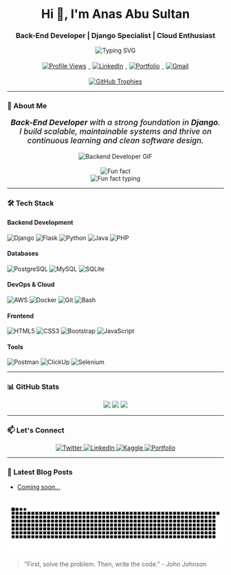 <h1 align="center">Hi 👋, I'm Anas Abu Sultan</h1>
<h3 align="center">Back-End Developer | Django Specialist | Cloud Enthusiast</h3>

<!-- Animated typing divider -->
<p align="center">
  <img 
  src="https://readme-typing-svg.demolab.com?font=Fira+Code&pause=1000&color=f97316&center=true&width=600&lines=Back-End+Developer+%7C+Django+Specialist;Crafting+scalable+and+clean+architectures;Passionate+about+Python+development;Always+learning+and+improving" 
  alt="Typing SVG" 
/>

</p>

<!-- Contact & Profile Links -->
<p align="center">
  <a href="#">
    <img 
      src="https://komarev.com/ghpvc/?username=anas0abu0sultan&label=Profile+Views&color=0e75b6&style=for-the-badge" 
      alt="Profile Views" 
      style="margin: 5px;" 
    />
  </a>

  <a href="https://linkedin.com/in/anas-abu-sultan" target="_blank">
    <img 
      src="https://img.shields.io/badge/LinkedIn-0077B5?style=for-the-badge&logo=linkedin&logoColor=white" 
      alt="LinkedIn" 
      style="margin: 5px;" 
    />
  </a>

  <a href="https://anasabusultan.pythonanywhere.com/Anas-Abu-Sultan/" target="_blank">
    <img 
      src="https://img.shields.io/badge/Portfolio-%23000000.svg?style=for-the-badge&logo=firefox&logoColor=#FF7139"
      alt="Portfolio" 
      style="margin: 5px;" 
    />
  </a>

  <a href="mailto:eng.anas.sultan1@gmail.com">
    <img 
      src="https://img.shields.io/badge/Gmail-D14836?style=for-the-badge&logo=gmail&logoColor=white" 
      alt="Gmail" 
      style="margin: 5px;" 
    />
  </a>
</p>
<div align="center">
 
  <a href="https://github.com/ryo-ma/github-profile-trophy">
    <img src="https://github-profile-trophy.vercel.app/?username=anas0abu0sultan&theme=algolia&no-frame=true&column=4&margin-w=15&margin-h=15&no-bg=true&title=MultiLanguage,Commits,Repositories,PullRequest,Issues,Contributions" alt="GitHub Trophies" />
  </a>
</div>

---

### 🚀 About Me

<p align="center" style="font-size: 18px; font-weight: 500;">
  <em>
    <strong>Back-End Developer</strong> with a strong foundation in <strong>Django</strong>. <br/>
    I build scalable, maintainable systems and thrive on continuous learning and clean software design.
  </em>
</p>

<div align="center">
 <img src="https://user-images.githubusercontent.com/74038190/225813708-98b745f2-7d22-48cf-9150-083f1b00d6c9.gif" width="500" alt="Backend Developer GIF"/>
</div>

<br/>

<div align="center">
  <img src="https://img.shields.io/badge/⚡_Fun_fact-FFD93D?style=for-the-badge&logoColor=black" alt="Fun fact"/>
  <br/>
  <img src="https://readme-typing-svg.herokuapp.com?font=Fira+Code&weight=500&size=18&duration=3000&pause=1000&color=FF6B6B&center=true&vCenter=true&width=500&lines=I+enjoy+solving+complex+algorithmic+challenges;in+my+free+time+%F0%9F%A7%A9%E2%9C%A8" alt="Fun fact typing"/>
</div>

---
### 🛠 Tech Stack

#### Backend Development
![Django](https://img.shields.io/badge/Django-092E20?style=for-the-badge&logo=django&logoColor=white)
![Flask](https://img.shields.io/badge/Flask-000000?style=for-the-badge&logo=flask&logoColor=white)
![Python](https://img.shields.io/badge/Python-3776AB?style=for-the-badge&logo=python&logoColor=white)
![Java](https://img.shields.io/badge/Java-ED8B00?style=for-the-badge&logo=openjdk&logoColor=white)
![PHP](https://img.shields.io/badge/PHP-777BB4?style=for-the-badge&logo=php&logoColor=white)

#### Databases
![PostgreSQL](https://img.shields.io/badge/PostgreSQL-316192?style=for-the-badge&logo=postgresql&logoColor=white)
![MySQL](https://img.shields.io/badge/MySQL-005C84?style=for-the-badge&logo=mysql&logoColor=white)
![SQLite](https://img.shields.io/badge/SQLite-07405E?style=for-the-badge&logo=sqlite&logoColor=white)

#### DevOps & Cloud
![AWS](https://img.shields.io/badge/AWS-%23FF9900.svg?style=for-the-badge&logo=amazon-aws&logoColor=white)
![Docker](https://img.shields.io/badge/Docker-2CA5E0?style=for-the-badge&logo=docker&logoColor=white)
![Git](https://img.shields.io/badge/GIT-E44C30?style=for-the-badge&logo=git&logoColor=white)
![Bash](https://img.shields.io/badge/Shell_Script-121011?style=for-the-badge&logo=gnu-bash&logoColor=white)

#### Frontend
![HTML5](https://img.shields.io/badge/HTML5-E34F26?style=for-the-badge&logo=html5&logoColor=white)
![CSS3](https://img.shields.io/badge/CSS3-1572B6?style=for-the-badge&logo=css3&logoColor=white)
![Bootstrap](https://img.shields.io/badge/Bootstrap-563D7C?style=for-the-badge&logo=bootstrap&logoColor=white)
![JavaScript](https://img.shields.io/badge/JavaScript-F7DF1E?style=for-the-badge&logo=javascript&logoColor=black)

#### Tools
![Postman](https://img.shields.io/badge/Postman-FF6C37?style=for-the-badge&logo=postman&logoColor=white)
![ClickUp](https://img.shields.io/badge/ClickUp-7B68EE?style=for-the-badge&logo=clickup&logoColor=white)
![Selenium](https://img.shields.io/badge/Selenium-43B02A?style=for-the-badge&logo=selenium&logoColor=white)

---

### 📊 GitHub Stats

<div align="center">
  <img height="180em" src="https://github-readme-stats.vercel.app/api?username=anas0abu0sultan&show_icons=true&theme=algolia&include_all_commits=true&count_private=true"/>
  <img height="180em" src="https://github-readme-stats.vercel.app/api/top-langs/?username=anas0abu0sultan&layout=compact&langs_count=8&theme=algolia"/>
  <img height="180em" src="https://github-readme-streak-stats.herokuapp.com/?user=anas0abu0sultan&theme=algolia"/>
</div>

---

### 📫 Let's Connect

<p align="center">
  <a href="https://twitter.com/anassultan2022" target="blank">
    <img src="https://img.shields.io/badge/Twitter-1DA1F2?style=for-the-badge&logo=twitter&logoColor=white" alt="Twitter" />
  </a>
  <a href="https://linkedin.com/in/anas-abu-sultan" target="blank">
    <img src="https://img.shields.io/badge/LinkedIn-0077B5?style=for-the-badge&logo=linkedin&logoColor=white" alt="LinkedIn" />
  </a>
  <a href="https://kaggle.com/anasabusultan" target="blank">
    <img src="https://img.shields.io/badge/Kaggle-20BEFF?style=for-the-badge&logo=Kaggle&logoColor=white" alt="Kaggle" />
  </a>
  <a href="https://anasabusultan.pythonanywhere.com/Anas-Abu-Sultan/" target="blank">
    <img src="https://img.shields.io/badge/Portfolio-%23000000.svg?style=for-the-badge&logo=firefox&logoColor=#FF7139" alt="Portfolio" />
  </a>
</p>

---

### 📝 Latest Blog Posts

<!-- BLOG-POST-LIST:START -->
- [Coming soon...]()
<!-- BLOG-POST-LIST:END -->

<img 
  src="https://github.com/willianmano/willianmano/raw/main/github-contribution-grid-snake.svg" 
  alt="GitHub Snake Animation" 
/>
---

> "First, solve the problem. Then, write the code." - John Johnson
